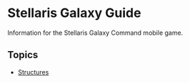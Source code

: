 # Stellaris Galaxy Guide

Information for the Stellaris Galaxy Command mobile game.

## Topics

* [Structures](Structures.md)
